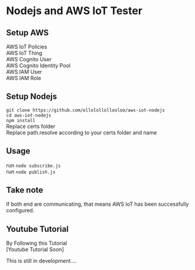 # Nodejs and AWS IoT Tester  

## Setup AWS  
AWS IoT Policies   
AWS IoT Thing  
AWS Cognito User   
AWS Cognito Identity Pool  
AWS IAM User  
AWS IAM Role   

## Setup Nodejs  
`git clone https://github.com/ollolollollooloo/aws-iot-nodejs`  
`cd aws-iot-nodejs`  
`npm install`  
Replace certs folder  
Replace path.resolve according to your certs folder and name  

## Usage  
run `node subscribe.js`  
run `node publish.js`  

## Take note  
If both end are communicating, that means AWS IoT has been successfully configured.  

## Youtube Tutorial
By Following this Tutorial  
[Youtube Tutorial Soon]  

This is still in development....  
